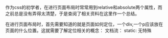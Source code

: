 作为css的初学者，在进行页面布局时常常用到relative和absolute两个属性，而之前总是没有弄得太清楚，于是查阅了相关资料在这里作一个总结。

在进行页面布局时，首先需要知道的就是页面如何定位，一个div,一个p应该放在页面的什么位置。这就需要了解定位相关的概念：
文档流：
static: 无特殊